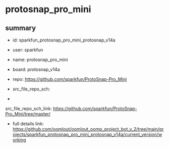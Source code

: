 # protosnap_pro_mini
 
## summary 
* id: sparkfun_protosnap_pro_mini_protosnap_v14a
* user: sparkfun
* name: protosnap_pro_mini
* board: protosnap_v14a
* repo: https://github.com/sparkfun/ProtoSnap-Pro_Mini



* src_file_repo_sch: 
*
 src_file_repo_sch_link: https://github.com/sparkfun/ProtoSnap-Pro_Mini/tree/master/
* full details link: https://github.com/oomlout/oomlout_oomp_project_bot_v_2/tree/main/projects/sparkfun_protosnap_pro_mini_protosnap_v14a/current_version/working  






